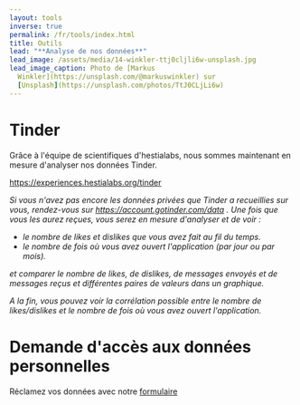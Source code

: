 ```yaml
---
layout: tools
inverse: true
permalink: /fr/tools/index.html
title: Outils
lead: "**Analyse de nos données**"
lead_image: /assets/media/14-winkler-ttj0cljli6w-unsplash.jpg
lead_image_caption: Photo de [Markus
  Winkler](https://unsplash.com/@markuswinkler) sur
  [Unsplash](https://unsplash.com/photos/TtJ0CLjLi6w)
---
```

# Tinder

Grâce à l'équipe de scientifiques d'hestialabs, nous sommes maintenant en
mesure d'analyser nos données Tinder.

<https://experiences.hestialabs.org/tinder>

*Si vous n'avez pas encore les données privées que Tinder a recueillies sur vous, rendez-vous sur <https://account.gotinder.com/data> . Une fois que vous les aurez reçues, vous serez en mesure d'analyser et de voir :*

* *le nombre de likes et dislikes que vous avez fait au fil du temps.*
* *le nombre de fois où vous avez ouvert l'application (par jour ou par mois).*

*et comparer le nombre de likes, de dislikes, de messages envoyés et de messages reçus et différentes paires de valeurs dans un graphique.*

*A la fin, vous pouvez voir la corrélation possible entre le nombre de likes/dislikes et le nombre de fois où vous avez ouvert l'application.*

# Demande d'accès aux données personnelles

Réclamez vos données avec notre [formulaire](https://dating-privacy.hestialabs.org/fr/act/sar/)